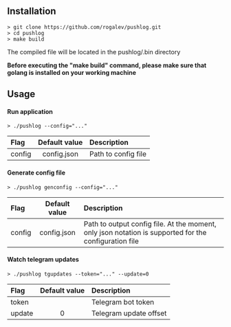 Installation
---
```
> git clone https://github.com/rogalev/pushlog.git 
> cd pushlog
> make build
```
The compiled file will be located in the pushlog/.bin directory

**Before executing the "make build" command, please make sure that golang is installed on your working machine**



Usage
---
#### Run application

```
> ./pushlog --config="..."
```

| Flag   | Default value | Description         |
|:-------|:-------------:|:--------------------|
| config |  config.json  | Path to config file |


#### Generate config file


```
> ./pushlog genconfig --config="..."
```

| Flag      | Default value | Description                                                                                           |
|:----------|:-------------:|:------------------------------------------------------------------------------------------------------|
| config    |  config.json  | Path to output config file. At the moment, only json notation is supported for the configuration file |


#### Watch telegram updates

```
> ./pushlog tgupdates --token="..." --update=0
```

| Flag   | Default value | Description            |
|:-------|:-------------:|:-----------------------|
| token  |               | Telegram bot token     |
| update |       0       | Telegram update offset |

